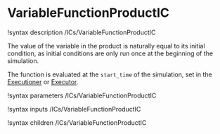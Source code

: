 # VariableFunctionProductIC

!syntax description /ICs/VariableFunctionProductIC

The value of the variable in the product is naturally equal to its initial condition,
as initial conditions are only run once at the beginning of the simulation.

The function is evaluated at the `start_time` of the simulation, set in the
[Executioner](syntax/Executioner/index.md) or [Executor](syntax/Executors/index.md).

!syntax parameters /ICs/VariableFunctionProductIC

!syntax inputs /ICs/VariableFunctionProductIC

!syntax children /ICs/VariableFunctionProductIC
